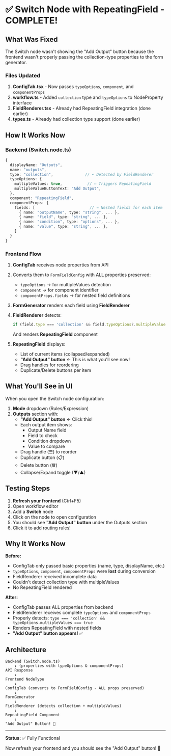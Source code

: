# ✅ Switch Node with RepeatingField - COMPLETE!

## What Was Fixed

The Switch node wasn't showing the "Add Output" button because the frontend wasn't properly passing the collection-type properties to the form generator.

### Files Updated

1. **ConfigTab.tsx** - Now passes `typeOptions`, `component`, and `componentProps`
2. **workflow.ts** - Added `collection` type and `typeOptions` to NodeProperty interface
3. **FieldRenderer.tsx** - Already had RepeatingField integration (done earlier)
4. **types.ts** - Already had collection type support (done earlier)

## How It Works Now

### Backend (Switch.node.ts)

```typescript
{
  displayName: "Outputs",
  name: "outputs",
  type: "collection",              // ← Detected by FieldRenderer
  typeOptions: {
    multipleValues: true,           // ← Triggers RepeatingField
    multipleValueButtonText: "Add Output",
  },
  component: "RepeatingField",
  componentProps: {
    fields: [                        // ← Nested fields for each item
      { name: "outputName", type: "string", ... },
      { name: "field", type: "string", ... },
      { name: "condition", type: "options", ... },
      { name: "value", type: "string", ... },
    ]
  }
}
```

### Frontend Flow

1. **ConfigTab** receives node properties from API
2. Converts them to `FormFieldConfig` with ALL properties preserved:

   - `typeOptions` → for multipleValues detection
   - `component` → for component identifier
   - `componentProps.fields` → for nested field definitions

3. **FormGenerator** renders each field using **FieldRenderer**

4. **FieldRenderer** detects:

   ```typescript
   if (field.type === 'collection' && field.typeOptions?.multipleValues)
   ```

   And renders **RepeatingField** component

5. **RepeatingField** displays:
   - List of current items (collapsed/expanded)
   - **"Add Output" button** ← This is what you'll see now!
   - Drag handles for reordering
   - Duplicate/Delete buttons per item

## What You'll See in UI

When you open the Switch node configuration:

1. **Mode** dropdown (Rules/Expression)
2. **Outputs** section with:
   - **"Add Output" button** ← Click this!
   - Each output item shows:
     - Output Name field
     - Field to check
     - Condition dropdown
     - Value to compare
   - Drag handle (☰) to reorder
   - Duplicate button (📋)
   - Delete button (🗑️)
   - Collapse/Expand toggle (▼/▲)

## Testing Steps

1. **Refresh your frontend** (Ctrl+F5)
2. Open workflow editor
3. Add a **Switch** node
4. Click on the node to open configuration
5. You should see **"Add Output" button** under the Outputs section
6. Click it to add routing rules!

## Why It Works Now

**Before:**

- ConfigTab only passed basic properties (name, type, displayName, etc.)
- `typeOptions`, `component`, `componentProps` were **lost** during conversion
- FieldRenderer received incomplete data
- Couldn't detect collection type with multipleValues
- No RepeatingField rendered

**After:**

- ConfigTab passes ALL properties from backend
- FieldRenderer receives complete `typeOptions` and `componentProps`
- Properly detects: `type === 'collection' && typeOptions.multipleValues === true`
- Renders RepeatingField with nested fields
- **"Add Output" button appears!** ✅

## Architecture

```
Backend (Switch.node.ts)
    ↓ (properties with typeOptions & componentProps)
API Response
    ↓
Frontend NodeType
    ↓
ConfigTab (converts to FormFieldConfig - ALL props preserved)
    ↓
FormGenerator
    ↓
FieldRenderer (detects collection + multipleValues)
    ↓
RepeatingField Component
    ↓
"Add Output" Button! 🎉
```

---

**Status:** ✅ Fully Functional

Now refresh your frontend and you should see the "Add Output" button! 🚀

